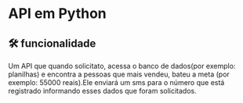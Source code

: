 # API em Python

## 🛠️ funcionalidade
Um API que quando solicitato, acessa o banco de dados(por exemplo: planilhas) e encontra a pessoas que mais vendeu, bateu a meta (por exemplo: 55000 reais).Ele enviará um sms para o número que está registrado informando esses dados que foram solicitados.
